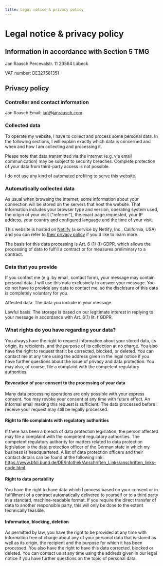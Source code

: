 ```yaml
---
title: Legal notice & privacy policy
---
```


# Legal notice & privacy policy
## Information in accordance with Section 5 TMG

Jan Raasch
Percevalstr. 11
23564 Lübeck

VAT number: DE327581351

## Privacy policy

### Controller and contact information

Jan Raasch
Email: jan@janraasch.com

### Collected data

To operate my website, I have to collect and process some personal data. In the following sections, I will explain exactly which data is concerned and when and how I am collecting and processing it.

Please note that data transmitted via the internet (e.g. via email communication) may be subject to security breaches. Complete protection of your data from third-party access is not possible.

I do not use any kind of automated profiling to serve this website.

### Automatically collected data

As usual when browsing the internet, some information about your connection will be stored on the servers that host the website. That information includes your browser type and version, operating system used, the origin of your visit ("referrer"), the exact page requested, your IP address, your country and configured language and the time of your visit.

This website is hosted on [Netlify](https://www.netlify.com/) (a service by Netlify, Inc., California, USA) and you can refer to [their privacy policy](https://www.netlify.com/privacy/) if you'd like to learn more.

The basis for this data processing is Art. 6 (1) (f) GDPR, which allows the processing of data to fulfill a contract or for measures preliminary to a contract.

### Data that you provide

If you contact me (e.g. by email, contact form), your message may contain personal data. I will use this data exclusively to answer your message. You do not have to provide any data to contact me, so the disclosure of this data is completely voluntary for you.

Affected data: The data you include in your message

Lawful basis: The storage is based on our legitimate interest in replying to your message in accordance with Art. 6(1) lit. f GDPR.

### What rights do you have regarding your data?

You always have the right to request information about your stored data, its origin, its recipients, and the purpose of its collection at no charge. You also have the right to request that it be corrected, blocked, or deleted. You can contact me at any time using the address given in the legal notice if you have further questions about the issue of privacy and data protection. You may also, of course, file a complaint with the competent regulatory authorities.

#### Revocation of your consent to the processing of your data

Many data processing operations are only possible with your express consent. You may revoke your consent at any time with future effect. An informal email making this request is sufficient. The data processed before I receive your request may still be legally processed.

#### Right to file complaints with regulatory authorities

If there has been a breach of data protection legislation, the person affected may file a complaint with the competent regulatory authorities. The competent regulatory authority for matters related to data protection legislation is the data protection officer of the German state in which my business is headquartered. A list of data protection officers and their contact details can be found at the following link: https://www.bfdi.bund.de/DE/Infothek/Anschriften_Links/anschriften_links-node.html.

#### Right to data portability

You have the right to have data which I process based on your consent or in fulfillment of a contract automatically delivered to yourself or to a third party in a standard, machine-readable format. If you require the direct transfer of data to another responsible party, this will only be done to the extent technically feasible.

#### Information, blocking, deletion

As permitted by law, you have the right to be provided at any time with information free of charge about any of your personal data that is stored as well as its origin, the recipient and the purpose for which it has been processed. You also have the right to have this data corrected, blocked or deleted. You can contact us at any time using the address given in our legal notice if you have further questions on the topic of personal data.
